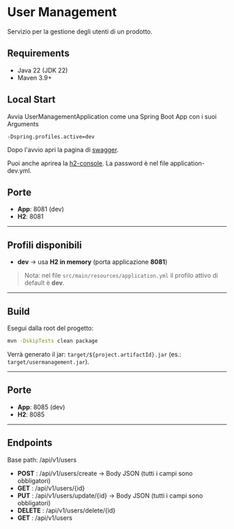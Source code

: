 # User Management

Servizio per la gestione degli utenti di un prodotto.

## Requirements

- Java 22 (JDK 22)
- Maven 3.9+


## Local Start

Avvia UserManagementApplication come una Spring Boot App con i suoi Arguments

```
-Dspring.profiles.active=dev
```

Dopo l'avvio apri la pagina di [swagger](http://localhost:8085/swagger-ui/index.html).

Puoi anche aprirea la [h2-console](http://localhost:8085/h2-console/). La password è nel file application-dev.yml.

## Porte
- **App**: 8081 (dev)
- **H2**: 8081

---


## Profili disponibili

- **dev** → usa **H2 in memory** (porta applicazione **8081**)

> Nota: nel file `src/main/resources/application.yml` il profilo attivo di default è **dev**.

---

## Build
Esegui dalla root del progetto:

```bash
mvn -DskipTests clean package
```
Verrà generato il jar: `target/${project.artifactId}.jar` (es.: `target/usermanagement.jar`).

---

## Porte

- **App**: 8085 (dev)
- **H2**: 8085

---

## Endpoints

Base path: /api/v1/users

- **POST** : /api/v1/users/create -> Body JSON (tutti i campi sono obbligatori)
- **GET** : /api/v1/users/{id}
- **PUT** : /api/v1/users/update/{id} -> Body JSON (tutti i campi sono obbligatori)
- **DELETE** : /api/v1/users/delete/{id}
- **GET** : /api/v1/users
	
